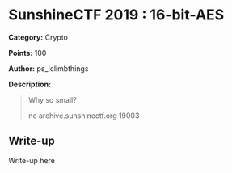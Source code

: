 # SunshineCTF 2019 : 16-bit-AES

**Category:** Crypto

**Points:** 100

**Author:** ps_iclimbthings

**Description:** 

> Why so small?
>
> nc archive.sunshinectf.org 19003

## Write-up

Write-up here
